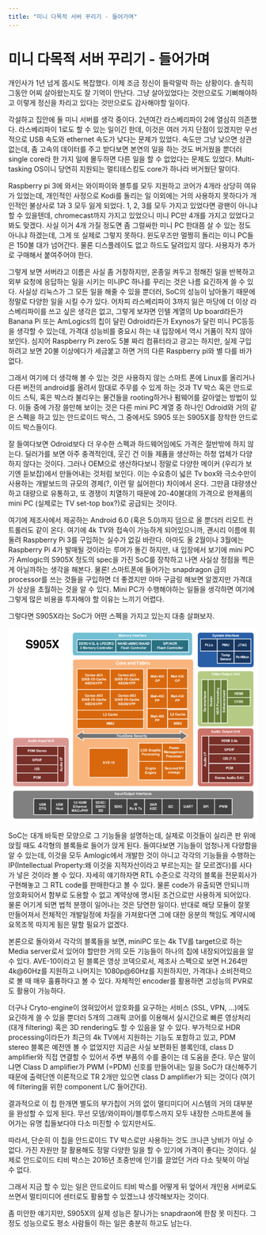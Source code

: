 ```yaml
---
title: "미니 다목적 서버 꾸리기 - 들어가며"
---
```

# 미니 다목적 서버 꾸리기 - 들어가며


개인사가 1년 넘게 몹시도 복잡했다. 이제 조금 정신이 들락말락 하는 상황이다. 솔직히 그동안 어찌 살아왔는지도 잘 기억이 안난다. 그냥 살아있었다는 것만으로도 기뻐해야하고 이렇게 정신을 차리고 있다는 것만으로도 감사해야할 일이다. 




각설하고 집안에 둘 미니 서버를 생각 중이다. 2년여간 라스베리파이 2에 열심히 의존했다. 라스베리파이 1로도 할 수 있는 일이긴 한데, 이것은 여러 가지 단점이 있겠지만 우선적으로 USB 속도와 ethernet 속도가 낮다는 문제가 있었다. 속도만 그냥 낮으면 상관없는데, 좀 고속의 데이터를 주고 받다보면 본연의 일을 하는 것도 버거웠을 뿐더러 single core라 한 가지 일에 몰두하면 다른 일을 할 수 없었다는 문제도 있었다. Multi-tasking OS이니 당연히 지원되는 멀티테스킹도 core가 하나라 버거웠단 말이다.




Raspberry pi 3에 와서는 와이파이와 블투를 모두 지원하고 코어가 4개라 상당히 여유가 있었는데, 개인적인 사정으로 Kodi를 돌리는 일 이외에는 거의 사용하지 못하다가 개인적인 불상사로 1과 3 모두 잃게 되었다. 1, 2, 3를 모두 가지고 있었다면 광팬이 아니냐 할 수 있을텐데, chromecast까지 가지고 있었으니 미니 PC만 4개를 가지고 있었다고 봐도 맞겠다. 사실 이거 4개 가질 정도면 좀 그럴싸한 미니 PC 한대쯤 살 수 있는 정도 아니냐 하겠는데, 그게 또 실제로 그렇지 못하다. 윈도우즈만 멀쩡히 돌리는 미니 PC들은 150불 대가 넘어간다. 물론 디스플레이도 없고 하드도 달려있지 않다. 사용자가 추가로 구매해서 붙여주어야 한다. 




그렇게 보면 서버라고 이름은 사실 좀 거창하지만, 온종일 켜두고 정해진 일을 반복하고 외부 요청에 응답하는 일을 시키는 미니PC 하나를 꾸리는 것은 나름 요긴하게 쓸 수 있다. 사실상 리눅스가 그 모든 일을 해줄 수 있을 뿐더러, SoC의 성능이 남아돌기 때문에 정말로 다양한 일을 시킬 수가 있다. 어차피 라스베리파이 3까지 잃은 마당에 더 이상 라스베리파이를 쓰고 싶은 생각은 없고, 그렇게 보자면 인텔 계열의 Up board라든가 Banana Pi 또는 AmLogics의 칩이 달린 Odroid라든가 Exynos가 달린 미니 PC등등을 생각할 수 있는데, 가격대 성능비를 중요시 하는 내 입장에서 역시 거품이 작지 않아보인다. 심지어 Raspberry Pi zero도 5불 짜리 컴퓨터라고 광고는 하지만, 실제 구입하려고 보면 20불 이상에다가 세금붙고 하면 거의 다른 Raspberry pi와 별 다를 바가 없다. 




그래서 여기에 더 생각해 볼 수 있는 것은 사용하지 않는 스마트 폰에 Linux를 올리거나 다른 버전의 android를 올려서 맘대로 주무를 수 있게 하는 것과 TV 박스 혹은 안드로이드 스틱, 혹은 박스라 불리우는 물건들을 rooting하거나 펌웨어를 갈아엎는 방법이 있다. 이들 중에 가장 쓸만해 보이는 것은 다른 mini PC 계열 중 하나인 Odroid와 거의 같은 스펙을 하고 있는 안드로이드 박스, 그 중에서도 S905 또는 S905X를 장착한 안드로이드 박스들이다. 




잘 들여다보면 Odroid보다 더 우수한 스펙과 하드웨어임에도 가격은 절반밖에 하지 않는다. 딜러가를 보면 아주 충격적인데, 웃긴 건 이들 제품을 생산하는 하청 업체가 다양하지 않다는 것이다. 그러나 OEM으로 생산하다보니 정말로 다양한 메이커 (우리가 보기엔 듣보잡)에서 만들어내는 것처럼 보인다. 이는 수요층이 넓은 Tv box와 극소수만이 사용하는 개발보드의 규모의 경제(?, 이런 말 싫어한다) 차이에서 온다. 그만큼 대량생산하고 대량으로 유통하고, 또 경쟁이 치열하기 때문에 20-40불대의 가격으로 완제품의 mini PC (실제로는 TV set-top box?)로 공급되는 것이다. 




여기에 제조사에서 제공하는 Android 6.0 (혹은 5.0)까지 덤으로 올 뿐더러 리모트 컨트롤러도 같이 온다. 여기에 4k TV와 접속이 가능하게 되어있으니까, 괜시리 이름에 휘둘려 Raspberry Pi 3를 구입하는 실수가 없길 바란다. 아마도 올 2월이나 3월에는 Raspberry Pi 4가 발매될 것이라는 루머가 돌긴 하지만, 내 입장에서 보기에 mini PC가 Amlogic의 S905X 정도의 spec을 가진 SoC를 장착하고 나면 사실상 정점을 찍은 게 아닐까하는 생각을 해본다. 물론! 스마트폰에 들어가는 snapdragon 급의 processor를 쓰는 것들을 구입하면 더 좋겠지만 아마 구글링 해보면 알겠지만 가격대가 상상을 초월하는 것을 알 수 있다. Mini PC가 수행해야하는 일들을 생각하면 여기에 그렇게 많은 비용을 투자해야 할 이유는 느끼기 어렵다.




그렇다면 S905X라는 SoC가 어떤 스펙을 가지고 있는지 대충 살펴보자.



![image](/assets/images/6e21c97803ec8537622aeaafb1d58da5.png)







SoC는 대개 바둑판 모양으로 그 기능들을 설명하는데, 실제로 이것들이 실리콘 판 위에 앉힐 때도 4각형의 블록들로 들어가 앉게 된다. 들여다보면 기능들이 엄청나게 다양함을 알 수 있는데, 이것을 모두 Amlogic에서 개발한 것이 아니고 각각의 기능들을 수행하는 IP(Intellectual Property:왜 이것을 지적자산이라고 부르는지는 잘 모르겠다)를 사다가 넣은 것이라 볼 수 있다. 자세히 얘기하자면 RTL 수준으로 각각의 블록을 전문회사가 구현해놓고 그 RTL code를 판매한다고 볼 수 있다. 물론 code가 유출되면 안되니까 암호화되어서 함부로 도용할 수 없고 계약상에 명시된 조건으로만 사용하게 되어있다. 물론 어기게 되면 법적 분쟁이 일어나는 것은 당연한 일이다. 반대로 해당 모듈이 잘못 만들어져서 전체적인 개발일정에 차질을 가져왔다면 그에 대한 응분의 책임도 계약시에 요목조목 따지게 됨은 말할 필요가 없겠다.




본론으로 돌아와서 각각의 블록들을 보면, miniPC 또는 4k TV를 target으로 하는 Media server로서 있어야 할만한 거의 모든 기능들이 하나의 칩에 내장되어있음을 알 수 있다. AVE-10이라고 된 블록은 영상 코덱으로서, 제조사 스펙으로 보면 H.264만 4k@60Hz를 지원하고 나머지는 1080p@60Hz를 지원하지만, 가격대나 소비전력으로 볼 때 매우 훌륭하다고 볼 수 있다. 자체적인 encoder를 활용하면 고성능의 PVR로도 활용이 가능하다. 




더구나 Cryto-engine이 얹혀있어서 암호화를 요구하는 서비스 (SSL, VPN, ...)에도 요긴하게 쓸 수 있을 뿐더러 5개의 그래픽 코어를 이용해서 실시간으로 빠른 영상처리 (대개 filtering) 혹은 3D rendering도 할 수 있음을 알 수 있다. 부가적으로 HDR processing이라든가 최근의 4k TV에서 지원하는 기능도 포함하고 있고, PDM stereo 블록은 예전엔 볼 수 없었지만 지금은 사실 보편화된 블록인데, class D amplifier와 직접 연결할 수 있어서 주변 부품의 수를 줄이는 데 도움을 준다. 무슨 말이냐면 Class D amplifier가 PWM (=PDM) 신호를 만들어내는 일을 SoC가 대신해주기 때문에 출력단엔 이론적으로 TR 2개만 있으면 class D amplifier가 되는 것이다 (여기에 filtering을 위한 component L/C 들어간다).




결과적으로 이 칩 한개면 별도의 부가칩이 거의 없이 멀티미디어 시스템의 거의 대부분을 완성할 수 있게 된다. 무선 모뎀/와이파이/블루투스까지 모두 내장한 스마트폰에 들어가는 유명 칩들보다야 다소 미진할 수 있지만서도.




따라서, 단순히 이 칩을 안드로이드 TV 박스로만 사용하는 것도 크나큰 낭비가 아닐 수 없다. 가진 자원만 잘 활용해도 정말 다양한 일을 할 수 있기에 가격이 좋다는 것이다. 실제로 안드로이드 티비 박스는 2016년 초중반에 인기를 끌었던 거라 다소 뒷북이 아닐 수 없다. 




그래서 지금 할 수 있는 일은 안드로이드 티비 박스를 어떻게 뒤 엎어서 개인용 서버로도 쓰면서 멀티미디어 센터로도 활용할 수 있겠느냐 생각해보자는 것이다.




좀 미안한 얘기지만, S905X의 실제 성능은 잘나가는 snapdraon에 한참 못 미친다. 그 정도 성능으로도 평소 사람들이 하는 일은 충분히 하고도 남는다.














